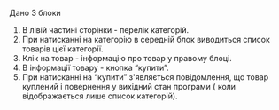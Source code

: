 Дано 3 блоки
1. В лівій частині сторінки - перелік категорій.
2. При натисканні на категорію в середній блок виводиться список товарів цієї категорії.
3. Клік на товар - інформацію про товар у правому блоці.
4. В інформації товару - кнопка “купити”.
5. При натисканні на “купити” з'являється повідомлення, що товар куплений і повернення у вихідний стан програми ( коли відображається лише список категорій).